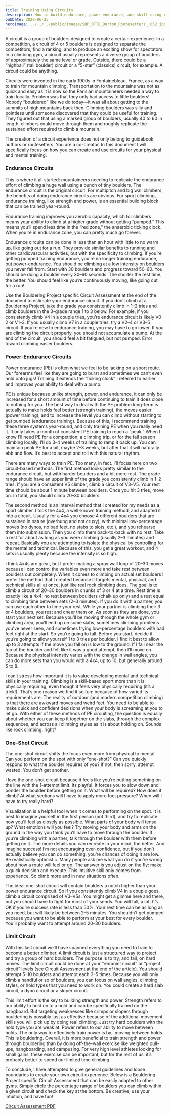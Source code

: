 ```yaml
---
title: Training Using Circuits
description: How to build endurance, power-endurance, and skill using circuits in the gym.
pubDate: 2020-06-25
heroImage: ../../../public/images/SBP_DTTB_Burton_Routesetters__052.jpg
---
```


A circuit is a group of boulders designed to create a certain experience. In a competition, a circuit of 4 or 5 boulders is designed to separate the competitors, find a ranking, and to produce an exciting show for spectators. In a climbing gym, a circuit usually represents a diverse group of boulders of approximately the same level or grade. Outside, there could be a “highball” (tall boulder) circuit or a “5-star” (classics) circuit, for example. A circuit could be anything.

Circuits were invented in the early 1900s in Fontainebleau, France, as a way to train for mountain climbing. Transportation to the mountains was not as quick and easy as it is now so the Parisian mountaineers needed a way to train locally. Problem was that they only had access to little boulders! Nobody “bouldered” like we do today—it was all about getting to the summits of high mountains back then. Climbing boulders was silly and pointless until someone discovered that they could be useful for training. They figured out that using a marked group of boulders, usually 40 to 60 in length, climbers could move through them and roughly replicate the sustained effort required to climb a mountain.

The creation of a circuit experience does not only belong to guidebook authors or routesetters. You are a co-creator. In this document I will specifically focus on how you can create and use circuits for your physical and mental training.

### Endurance Circuits

This is where it all started: mountaineers needing to replicate the endurance effort of climbing a huge wall using a bunch of tiny boulders. The endurance circuit is the original circuit. For multipitch and big wall climbers, the benefits of doing endurance circuits are obvious. For sport climbing, endurance training, like strength and power, is an essential building block that can be trained year-round.

Endurance training improves you aerobic capacity, which for climbers means your ability to climb at a higher grade without getting “pumped.” This means you’ll spend less time in the “red zone,” the anaerobic ticking clock. When you’re in endurance zone, you can pretty much go forever.

Endurance circuits can be done in less than an hour with little to no warm up, like going out for a run. They provide similar benefits to running and other cardiovascular activities, but with the specificity to climbing. If you’re getting pumped training endurance, you’re no longer training endurance, but power-endurance. You should be climbing at a low intensity on boulders you never fall from. Start with 30 boulders and progress toward 50–60. You should be doing a boulder every 30–60 seconds. The shorter the rest time, the better. You should feel like you’re continuously moving, like going out for a run!

Use the Bouldering Project specific Circuit Assessment at the end of the document to estimate your endurance circuit. If you don’t climb at a Bouldering Project, take the grade you consistently climb in 1–2 tries and climb boulders in the 3-grade range 1 to 3 below. For example, if you consistently climb V4 in a couple tries, you’re endurance circuit is likely V0–2 or V1–3. If you usually climb V7 in a couple tries, try a V2–4 or V3–5 circuit. If you’re new to endurance training, you may have to go lower. If you are climbing the circuit properly, you should not accumulate a pump. At the end of the circuit, you should feel a bit fatigued, but not pumped. Error toward climbing easier boulders.

### Power-Endurance Circuits

Power endurance (PE) is often what we feel to be lacking on a sport route. Our forearms feel like they are going to burst and sometimes we can’t even hold onto jugs! Training it extends the “ticking clock” I referred to earlier and improves your ability to deal with a pump.

PE is unique because unlike strength, power, and endurance, it can only be increased for a short amount of time before continuing to train it does close to nothing for you. The best way to deal with the PE problem long-term is actually to make holds feel better (strength training), the moves easier (power training), and to increase the level you can climb without starting to get pumped (endurance training). Because of this, I recommend training these three systems year-round, and only training PE when you really need it. It only takes a month of consistent PE training to reach a “peak.” When I know I’ll need PE for a competition, a climbing trip, or for the fall season climbing locally, I’ll do 3–4 weeks of training to ramp it back up. You can maintain peak PE for a bit, maybe 2–3 weeks, but after that it will naturally ebb and flow. It’s best to accept and roll with this natural rhythm.

There are many ways to train PE. Too many, in fact. I’ll focus here on two circuit-based methods. The first method looks pretty similar to the endurance circuit, but with harder boulders and a bit more rest. The grade range should have an upper limit of the grade you consistently climb in 1–2 tries. If you are a consistent V5 climber, climb a circuit of V3–V5. Your rest time should be about 1 minute between boulders. Once you hit 3 tries, move on. In total, you should climb 20–30 boulders.

The second method is an interval method that I created for my needs as a sport climber. I took the 4x4, a well-known training method, and adapted it into a circuit. Usually for a 4x4 you choose 4 different boulders that are sustained in nature (overhung and not cruxy), with minimal low-percentage moves (no dynos, no bad feet, no stabs to slots, etc.), and you rehearse them into submission. Then you climb them back-to-back with no rest. Take a rest for about as long as you were climbing (usually 2–3 minutes) and repeat. Basically you are attempting to isolate the physical by controlling for the mental and technical. Because of this, you get a great workout, and 4 sets is usually plenty because the intensity is so high.

I think 4x4s are great, but I prefer making a spray wall loop of 20–30 moves because I can control the variables even more and take rest between boulders out completely. When it comes to climbing on actual set boulders I prefer the method that I created because it targets mental, physical, and technical skills all at once, just like real rock climbing does. The goal is to climb a circuit of 20–30 boulders in chunks of 3 or 4 at a time. Rest time is exactly like a 4x4: no rest between boulders (chalk up only) and a rest equal to climbing time between sets (2–3 minutes). If you do it with a partner, you can use each other to time your rest. While your partner is climbing their 3 or 4 boulders, you rest and cheer them on. As soon as they are done, you start your next set. Because you’ll be moving through the whole gym or climbing area, you’ll end up on some slabs, sometimes climbing problems you’ve never seen, and sometimes trying low-percentage boulders with bad feet right at the start. So you’re going to fall. Before you start, decide if you’re going to allow yourself 1 to 3 tries per boulder. I find it best to allow up to 3 attempts if the move you fall on is low to the ground. If I fall near the top of the boulder and felt like it was a good attempt, then I’ll move on. Because the physical intensity varies with the change in wall angles, you can do more sets than you would with a 4x4, up to 10, but generally around 5 to 8.

I can’t stress how important it is to value developing mental and technical skills in your training. Climbing is a skill-based sport more than it is physically requiring, even though it feels very physically requiring (it’s a trick!). That’s one reason we find it so fun: because of how varied its requirements are. The reality of outdoor (and modern competition climbing) is that there are awkward moves and weird feet. You need to be able to make quick and confident decisions when your body is screaming at you to let go. With either of these methods of PE circuiting, the question is equally about whether you can keep it together on the slabs, through the complex sequences, and across all climbing styles as it is about holding on. Sounds like rock climbing, right?

### One-Shot Circuit

The one-shot circuit shifts the focus even more from physical to mental. Can you perform on the spot with only “one-shot?” Can you quickly respond to what the boulder requires of you? If not, then sorry, attempt wasted. You don’t get another.

I love the one-shot circuit because it feels like you’re putting something on the line with the 1-attempt limit. Its playful. It forces you to slow down and ponder the boulder before getting on it. What will be required? How does it climb? At what sections will I have to apply more foot pressure? When will I have to try really hard?

Visualization is a helpful tool when it comes to performing on the spot. It is best to imagine yourself in the first person (not third), and try to replicate how you’ll feel as closely as possible. What parts of your body will tense up? What emotions will you feel? Try moving your body and arms on the ground in the way you think you’ll have to move through the boulder. If you’re climbing with a partner, talk through the boulder with them before getting on it. The more details you can recreate in your mind, the better. And imagine success! I’m not encouraging over-confidence, but if you don’t actually believe you can do something, you’re chances of doing it are low. Be realistically optimistic. Many people ask me what you do if you’re wrong about how a route will feel or go. The answer is you adjust on the fly: make a quick decision and execute. This intuitive skill only comes from experience. So climb more and in new situations often.

The ideal one-shot circuit will contain boulders a notch higher than your power endurance circuit. So if you consistently climb V4 in a couple goes, climb a circuit comprised of V3–V5s. You might get a gimme here and there, but you should have to fight for most of your sends. You will fall, a lot. It’s OK if you’re success rate is less than 50%. Your rest time can be as long as you need, but will likely be between 2–5 minutes. You shouldn’t get pumped because you want to be able to perform at your best for every boulder. You’ll probably want to attempt around 20–30 boulders.

### Limit Circuit

With this last circuit we’ll have spanned everything you need to train to become a better climber. A limit circuit is just a structured way to project and try a group of hard boulders. The purpose is to try, and fail, on hard moves. The limit circuit could be done at your “redpoint circuit” or “project circuit” levels (see Circuit Assessment at the end of the article). You should attempt 5–10 boulders and attempt each 3–5 times. Because you will only climb a handful or so of boulders, you can focus on wall angles, climbing styles, or hold types that you need to work on. You could create a hard slab circuit, a dyno circuit or a sloper circuit.

This limit effort is the key to building strength and power. Strength refers to our ability to hold on to a hold and can be specifically trained on the hangboard. But targeting weaknesses like crimps or slopers through bouldering is possibly just as effective because of the additional movement skills you will pick up by doing real climbing. Just try hard boulders with the hold type you are weak at. Power refers to our ability to move between holds. The only way to effectively train power is by…moving between holds. This is bouldering. Overall, it is more beneficial to train strength and power through bouldering than by doing off-the-wall exercise like weighted pull-ups, hangboarding, and campusing. For very high level athletes looking for small gains, these exercise can be important, but for the rest of us, it’s probably better to spend our limited time climbing.

To conclude, I have attempted to give general guidelines and loose boundaries to create your own circuit experience. Below is a Bouldering Project specific Circuit Assessment that can be easily adapted to other gyms. Simply circle the percentage range of boulders you can climb within a given circuit and check the key at the bottom. Be creative, use your intuition, and have fun!

[Circuit Assessment PDF](/images/Circuit-Assessment.pdf)
